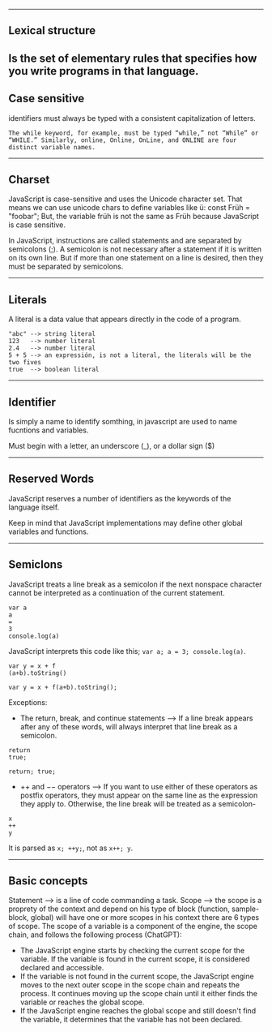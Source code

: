 
--------------------
Lexical structure
--------------------
Is the set of elementary rules that specifies how you write programs in that language.
--------------------
Case sensitive
--------------------
identifiers must always be typed with a consistent capitalization of letters.
```
The while keyword, for example, must be typed “while,” not “While” or “WHILE.” Similarly, online, Online, OnLine, and ONLINE are four distinct variable names.
```
--------------------
Charset
--------------------
JavaScript is case-sensitive and uses the Unicode character set. That means we can use unicode chars to define variables like ü:
const Früh = "foobar";
But, the variable früh is not the same as Früh because JavaScript is case sensitive.

In JavaScript, instructions are called statements and are separated by semicolons (;). A semicolon is not necessary after a statement if it is written on its own line. But if more than one statement on a line is desired, then they must be separated by semicolons.

--------------------
Literals
--------------------
A literal is a data value that appears directly in the code of a program.
```
"abc" --> string literal
123   --> number literal
2.4   --> number literal
5 + 5 --> an expressión, is not a literal, the literals will be the two fives
true  --> boolean literal
```

--------------------
Identifier
--------------------
Is simply a name to identify somthing, in javascript are used to name fucntions and variables. 

Must begin with a letter, an underscore (_), or a dollar sign ($)

--------------------
Reserved Words
--------------------
JavaScript reserves a number of identifiers as the keywords of the language itself.

Keep in mind that JavaScript implementations may define other global variables and functions.

--------------------
Semiclons
--------------------
JavaScript treats a line break as a semicolon if the next nonspace character cannot be interpreted as a continuation of the current statement.
```
var a 
a 
=
3
console.log(a)
```
JavaScript interprets this code like this; `var a; a = 3; console.log(a)`.
```
var y = x + f 
(a+b).toString()
```
`var y = x + f(a+b).toString();`

Exceptions:
- The return, break, and continue statements --> If a line break appears after any of these words, will always interpret that line break as a semicolon. 
```
return 
true;
```
`return; true;`
- ++ and −− operators --> If you want to use either of these operators as postfix operators, they must appear on the same line as the expression they apply to. Otherwise, the line break will be treated as a semicolon-
```
x
++
y
```
It is parsed as `x; ++y;`, not as `x++; y`.

--------------------
Basic concepts
--------------------
Statement --> is a line of code commanding a task.
Scope --> the scope is a proprety of the context and depend on his type of block (function, sample-block, global) will have one or more scopes in his context there are 6 types of scope. The scope of a variable is a component of the engine, the scope chain, and follows the following process (ChatGPT):
- The JavaScript engine starts by checking the current scope for the variable. If the variable is found in the current scope, it is considered declared and accessible.
- If the variable is not found in the current scope, the JavaScript engine moves to the next outer scope in the scope chain and repeats the process. It continues moving up the scope chain until it either finds the variable or reaches the global scope.
- If the JavaScript engine reaches the global scope and still doesn't find the variable, it determines that the variable has not been declared.
